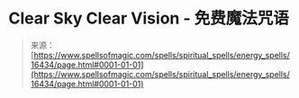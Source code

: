 <!--yml

category: 未分类

date: 2024-06-12 18:56:39

-->

# Clear Sky Clear Vision - 免费魔法咒语

> 来源：[https://www.spellsofmagic.com/spells/spiritual_spells/energy_spells/16434/page.html#0001-01-01](https://www.spellsofmagic.com/spells/spiritual_spells/energy_spells/16434/page.html#0001-01-01)
